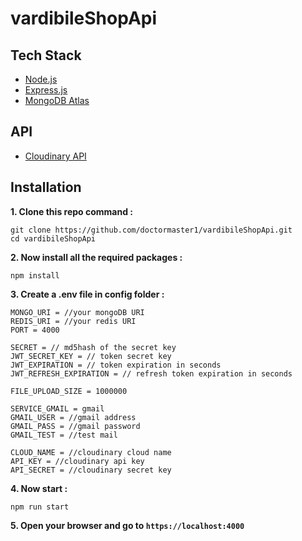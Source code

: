 # vardibileShopApi

## Tech Stack 
- [Node.js](https://nodejs.org/en/)
- [Express.js](https://expressjs.com/)
- [MongoDB Atlas](https://www.mongodb.com/cloud/atlas)

## API
- [Cloudinary API](https://cloudinary.com/)

## Installation
**1. Clone this repo command :**
```
git clone https://github.com/doctormaster1/vardibileShopApi.git
cd vardibileShopApi
```

**2. Now install all the required packages :**
```
npm install
```

**3. Create a .env file in config folder :**
```
MONGO_URI = //your mongoDB URI
REDIS_URI = //your redis URI
PORT = 4000

SECRET = // md5hash of the secret key
JWT_SECRET_KEY = // token secret key
JWT_EXPIRATION = // token expiration in seconds
JWT_REFRESH_EXPIRATION = // refresh token expiration in seconds

FILE_UPLOAD_SIZE = 1000000

SERVICE_GMAIL = gmail
GMAIL_USER = //gmail address
GMAIL_PASS = //gmail password
GMAIL_TEST = //test mail

CLOUD_NAME = //cloudinary cloud name
API_KEY = //cloudinary api key
API_SECRET = //cloudinary secret key
```

**4. Now start :**
```
npm run start
```

**5. Open your browser and go to `https://localhost:4000`**
